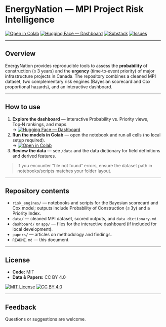 # EnergyNation — MPI Project Risk Intelligence

[![Open in Colab](https://colab.research.google.com/assets/colab-badge.svg)](https://colab.research.google.com/github/joshuasamuel123/EnergyNation/blob/main/risk_engines/EnergyNation_Risk_Engine_Colab_v02.ipynb)
[![Hugging Face — Dashboard](https://img.shields.io/badge/%F0%9F%A4%97%20Hugging%20Face-Dashboard-blue)](https://huggingface.co/spaces/EnergyNation/MPI-Dashboard)
[![Substack](https://img.shields.io/badge/Substack-Updates-orange)](https://substack.com/@energynation)
[![Issues](https://img.shields.io/badge/GitHub-Issues-informational)](https://github.com/joshuasamuel123/EnergyNation/issues)

---

## Overview
EnergyNation provides reproducible tools to assess the **probability** of construction (≤ 3 years) and the **urgency** (time‑to‑event priority) of major infrastructure projects in Canada. The repository combines a cleaned MPI dataset, two complementary risk engines (Bayesian scorecard and Cox proportional hazards), and an interactive dashboard.

---

## How to use
1. **Explore the dashboard** — interactive Probability vs. Priority views, Top‑N rankings, and maps.  
   → [![Hugging Face — Dashboard](https://img.shields.io/badge/%F0%9F%A4%97%20Hugging%20Face-Open-blue)](https://huggingface.co/spaces/EnergyNation/MPI-Dashboard)
2. **Run the models in Colab** — open the notebook and run all cells (no local setup required).  
   → [![Open in Colab](https://colab.research.google.com/assets/colab-badge.svg)](https://colab.research.google.com/github/joshuasamuel123/EnergyNation/blob/main/risk_engines/EnergyNation_Risk_Engine_Colab_v02.ipynb)
3. **Review the data** — see `/data` and the data dictionary for field definitions and derived features.

> If you encounter “file not found” errors, ensure the dataset path in notebooks/scripts matches your folder layout.

---

## Repository contents
- `risk_engines/` — notebooks and scripts for the Bayesian scorecard and Cox model; outputs include Probability of Construction (≤ 3y) and a Priority Index.
- `data/` — cleaned MPI dataset, scored outputs, and `data_dictionary.md`.
- `dashboard/` or `app/` — files for the interactive dashboard (if included for local development).
- `papers/` — articles on methodology and findings.
- `README.md` — this document.

---

## License
- **Code:** MIT  
- **Data & Papers:** CC BY 4.0

[![MIT License](https://img.shields.io/badge/License-MIT-green.svg)](https://opensource.org/licenses/MIT)
[![CC BY 4.0](https://img.shields.io/badge/License-CC%20BY%204.0-lightgrey.svg)](https://creativecommons.org/licenses/by/4.0/)

---

## Feedback
Questions or suggestions are welcome. 
